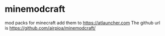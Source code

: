 # minemodcraft
mod packs for minecraft
add them to https://atlauncher.com
The github url is https://github.com/airpioa/minemodcraft/
